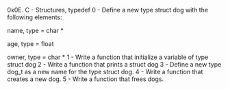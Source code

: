 0x0E. C - Structures, typedef
0 - Define a new type struct dog with the following elements:



name, type = char *

age, type = float

owner, type = char *
1 - Write a function that initialize a variable of type struct dog
2 - Write a function that prints a struct dog
3 - Define a new type dog_t as a new name for the type struct dog.
4 - Write a function that creates a new dog.
5 - Write a function that frees dogs.

